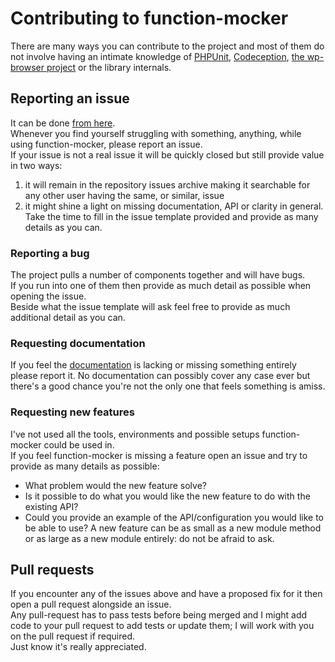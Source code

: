 # Contributing to function-mocker
There are many ways you can contribute to the project and most of them do not involve having an intimate knowledge of
 [PHPUnit][5893-0001], [Codeception][5893-0002], [the wp-browser project](https://wpbrowser.wptestkit.dev) or the library internals.
 
 ## Reporting an issue
 It can be done [from here](https://github.com/lucatume/function-mocker/issues/new).  
 Whenever you find yourself struggling with something, anything, while using function-mocker, please report an issue.  
 If your issue is not a real issue it will be quickly closed but still provide value in two ways:
 1. it will remain in the repository issues archive making it searchable for any other user having the same, or 
 similar, issue
 2. it might shine a light on missing documentation, API or clarity in general.
 Take the time to fill in the issue template provided and provide as many details as you can.
 
 ### Reporting a bug
 The project pulls a number of components together and will have bugs.  
 If you run into one of them then provide as much detail as possible when opening the issue.  
 Beside what the issue template will ask feel free to provide as much additional detail as you can.  

### Requesting documentation
If you feel the [documentation](https://function-mocker.wptestkit.dev/) is lacking or missing something entirely please 
report it. No documentation can possibly cover any case ever but there's a good chance you're not the only one that 
feels something is amiss.
 
 ### Requesting new features  
 I've not used all the tools, environments and possible setups function-mocker could be used in.  
 If you feel function-mocker is missing a feature open an issue and try to provide as many details as possible:  
 * What  problem would the new feature solve?
 * Is it possible to do what you would like the new feature to do with the existing API?
 * Could you provide an example of the API/configuration you would like to be able to use?
 A new feature can be as small as a new module method or as large as a new module entirely: do not be afraid to ask.  
 
## Pull requests  
 If you encounter any of the issues above and have a proposed fix for it then open a pull request alongside an issue.  
 Any pull-request has to pass tests before being merged and I might add code to your pull request to add tests or 
 update them; I will work with you on the pull request if required.  
 Just know it's really appreciated.

[5893-0001]: https://phpunit.de
[5893-0002]: https://codeception.com/
